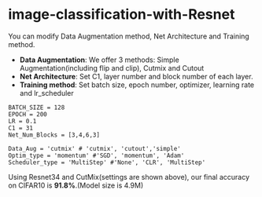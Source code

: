 # image-classification-with-Resnet
You can modify Data Augmentation method, Net Architecture and Training method.
- **Data Augmentation**: We offer 3 methods: Simple Augmentation(including flip and clip), Cutmix and Cutout 
- **Net Architecture**: Set C1, layer number and block number of each layer.
- **Training method**: Set batch size, epoch number, optimizer, learning rate and lr_scheduler

```
BATCH_SIZE = 128
EPOCH = 200
LR = 0.1
C1 = 31
Net_Num_Blocks = [3,4,6,3]

Data_Aug = 'cutmix' # 'cutmix', 'cutout','simple'
Optim_type = 'momentum' #'SGD', 'momentum', 'Adam'
Scheduler_type = 'MultiStep' #'None', 'CLR', 'MultiStep'
```
Using Resnet34 and CutMix(settings are shown above), our final accuracy on CIFAR10 is **91.8%**.(Model size is 4.9M)
